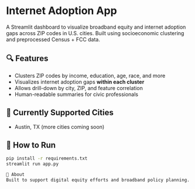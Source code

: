 # Internet Adoption App

A Streamlit dashboard to visualize broadband equity and internet adoption gaps across ZIP codes in U.S. cities. Built using socioeconomic clustering and preprocessed Census + FCC data.

## 🔍 Features

- Clusters ZIP codes by income, education, age, race, and more
- Visualizes internet adoption gaps **within each cluster**
- Allows drill-down by city, ZIP, and feature correlation
- Human-readable summaries for civic professionals

## 📍 Currently Supported Cities

- Austin, TX (more cities coming soon)

## 🚀 How to Run

```bash
pip install -r requirements.txt
streamlit run app.py

📘 About
Built to support digital equity efforts and broadband policy planning. Created by Hari Narayanan (https://www.linkedin.com/in/hariharaprabhunarayanan/)
